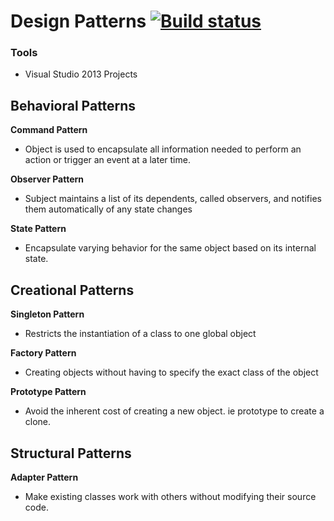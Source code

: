 Design Patterns [![Build status](https://ci.appveyor.com/api/projects/status/18x5chb0b2f6ejei?svg=true)](https://ci.appveyor.com/project/Mandar-Shinde/patterns)
==================

### Tools
* Visual Studio 2013 Projects

## Behavioral Patterns
**Command Pattern**
  * Object is used to encapsulate all information needed to perform an action or trigger an event at a later time.
 
**Observer Pattern**
  * Subject maintains a list of its dependents, called observers, and notifies them automatically of any state changes
  
**State Pattern**
  * Encapsulate varying behavior for the same object based on its internal state.

## Creational Patterns
**Singleton Pattern**
  * Restricts the instantiation of a class to one global object

**Factory Pattern**	
  * Creating objects without having to specify the exact class of the object

**Prototype Pattern**	
  * Avoid the inherent cost of creating a new object. ie prototype to create a clone.

## Structural Patterns
**Adapter Pattern**
  * Make existing classes work with others without modifying their source code.
